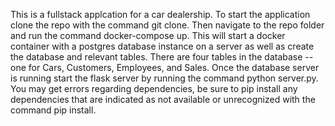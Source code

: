 This is a fullstack applcation for a car dealership.  To start the application clone the repo with the command git clone. Then navigate to the repo folder and run the command docker-compose up. This will start a docker container with a postgres database instance on a server as well as create the database and relevant tables. There are four tables in the database -- one for Cars, Customers, Employees, and Sales. Once the database server is running start the flask server by running the command  python server.py. You may get errors regarding dependencies, be sure to pip install any dependencies that are indicated as not available or unrecognized with the command pip install.
